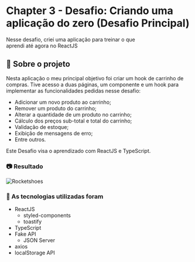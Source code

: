 # Chapter 3 - Desafio: Criando uma aplicação do zero (Desafio Principal)

Nesse desafio, criei uma aplicação para treinar o que aprendi até agora no ReactJS

## 📜 Sobre o projeto

Nesta aplicação o meu principal objetivo foi criar um hook de carrinho de compras. Tive acesso a duas páginas, um componente e um hook para implementar as funcionalidades pedidas nesse desafio:

- Adicionar um novo produto ao carrinho;
- Remover um produto do carrinho;
- Alterar a quantidade de um produto no carrinho;
- Cálculo dos preços sub-total e total do carrinho;
- Validação de estoque;
- Exibição de mensagens de erro;
- Entre outros.

Este Desafio visa o aprendizado com ReactJS e TypeScript.

### 📷 Resultado

![Rocketshoes](./public/rocketshoes.gif)

### 🚀 As tecnologias utilizadas foram

- ReactJS
  - styled-components
  - toastify
- TypeScript
- Fake API
  - JSON Server
- axios
- localStorage API
